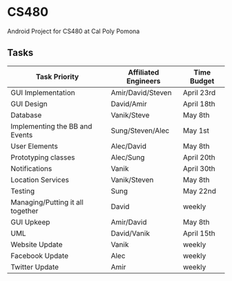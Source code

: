 CS480
=====

Android Project for CS480 at Cal Poly Pomona

## Tasks

| Task Priority                      | Affiliated Engineers   | Time Budget   |
| ---------------------------------- | ---------------------- | ------------- |
| GUI Implementation                 | Amir/David/Steven      | April 23rd    |
| GUI Design                         | David/Amir             | April 18th    |
| Database                           | Vanik/Steve            | May 8th       |
| Implementing the BB and Events     | Sung/Steven/Alec       | May 1st       |
| User Elements                      | Alec/David             | May 8th       |
| Prototyping classes                | Alec/Sung              | April 20th    |
| Notifications                      | Vanik                  | April 30th    |
| Location Services                  | Vanik/Steven           | May 8th       |
| Testing                            | Sung                   | May 22nd      |
| Managing/Putting it all together   | David                  | weekly        |
| GUI Upkeep                         | Amir/David             | May 8th       |
| UML                                | David/Vanik            | April 15th    |
| Website Update                     | Vanik                  | weekly        |
| Facebook Update                    | Alec                   | weekly        |
| Twitter Update                     | Amir                   | weekly        |
